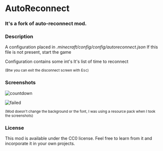 # AutoReconnect

### It's a fork of auto-reconnect mod.

### Description

A configuration placed in *.minecraft/config/config/autoreconnect.json*
If this file is not present, start the game

Configuration contains some int's
It's list of time to reconnect

<sub>(Btw you can exit the disconnect screen with <kbd>Esc</kbd>)</sub>

### Screenshots

![countdown](src/main/resources/assets/screenshot_countdown.png)

![failed](src/main/resources/assets/screenshot_failed.png)

<sub>(Mod doesn't change the background or the font, I was using a resource pack when I took the screenshots)</sub>

### License

This mod is available under the CC0 license. Feel free to learn from it and incorporate it in your own projects.
